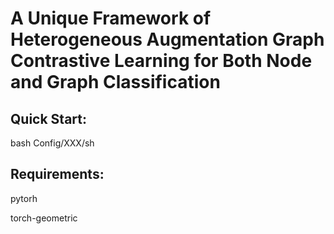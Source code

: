 # A Unique Framework of Heterogeneous Augmentation Graph Contrastive Learning for Both Node and Graph Classification

## Quick Start:

bash Config/XXX/sh

## Requirements:
pytorh

torch-geometric

